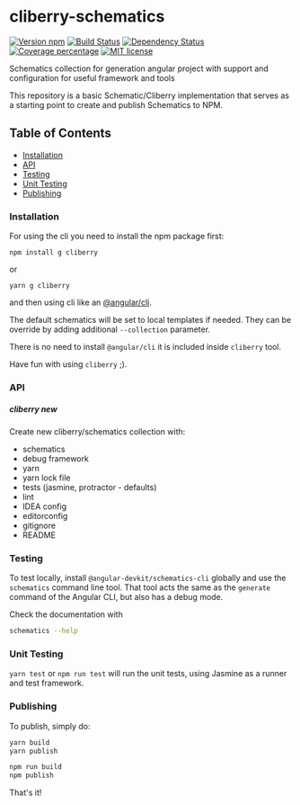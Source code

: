 # cliberry-schematics

[![Version npm](https://img.shields.io/npm/v/cliberry-schematics.svg)](https://www.npmjs.com/package/cliberry-schematics)
[![Build Status](https://travis-ci.org/tgorka/cliberry-schematics.svg?branch=master)](https://travis-ci.org/tgorka/cliberry-schematics)
[![Dependency Status](https://david-dm.org/tgorka/cliberry-schematics.svg)](https://david-dm.org/tgorka/cliberry-schematics)
[![Coverage percentage](https://coveralls.io/repos/tgorka/cliberry-schematics/badge.svg)](https://coveralls.io/r/tgorka/cliberry-schematics)
[![MIT license](http://img.shields.io/badge/license-MIT-brightgreen.svg)](http://opensource.org/licenses/MIT) 

Schematics collection for generation angular project with support and configuration for useful framework and tools

This repository is a basic Schematic/Cliberry implementation that serves as a starting point to create and publish Schematics to NPM.

## Table of Contents

* [Installation](#installation)
* [API](#api)
* [Testing](#testing)
* [Unit Testing](#unit-testing)
* [Publishing](#publishing)

### Installation

For using the cli you need to install the npm package first:

```
npm install g cliberry
```

or 

```
yarn g cliberry
```

and then using cli like an [@angular/cli](https://cli.angular.io/).

The default schematics will be set to local templates if needed. They can be override 
by adding additional `--collection` parameter.

There is no need to install `@angular/cli` it is included inside `cliberry` tool.

Have fun with using `cliberry` ;).

### API

##### cliberry new
Create new cliberry/schematics collection with:
  * schematics
  * debug framework
  * yarn 
  * yarn lock file
  * tests (jasmine, protractor - defaults)
  * lint
  * IDEA config 
  * editorconfig
  * gitignore
  * README

### Testing

To test locally, install `@angular-devkit/schematics-cli` globally and use the `schematics` command line tool. That tool acts the same as the `generate` command of the Angular CLI, but also has a debug mode.

Check the documentation with
```bash
schematics --help
```

### Unit Testing

`yarn test` or `npm run test` will run the unit tests, using Jasmine as a runner and test framework.

### Publishing

To publish, simply do:


```bash
yarn build
yarn publish
```

```bash
npm run build
npm publish
```

That's it!
 
